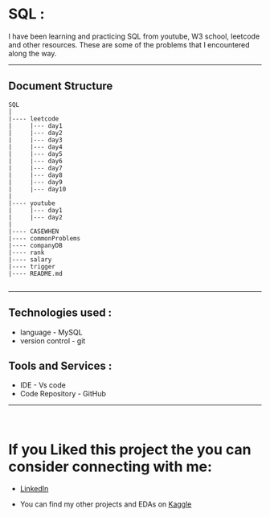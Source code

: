 # SQL : 

I have been learning and practicing SQL from youtube, W3 school, leetcode and other resources. These are some of the problems that I encountered along the way.

------------------------------- 

## Document Structure 

```
SQL
│ 
|---- leetcode 
|     |--- day1
|     |--- day2
|     |--- day3
|     |--- day4
|     |--- day5
|     |--- day6
|     |--- day7
|     |--- day8
|     |--- day9
|     |--- day10
|
|---- youtube 
|     |--- day1
|     |--- day2
|
|---- CASEWHEN
|---- commonProblems  
|---- companyDB
|---- rank
|---- salary
|---- trigger
|---- README.md


```
---------------------
<!-- <p align="left">
    <img src="https://img.shields.io/badge/python%20-%2314354C.svg?&style=for-the-badge&logo=python&logoColor=white"/>
    <img src="https://img.shields.io/badge/pandas-%23150458.svg?style=for-the-badge&logo=pandas&logoColor=white">
    <img src="https://img.shields.io/badge/numpy-%23F7931E.svg?style=for-the-badge&logo=numpy&logoColor=white">
    <img src="https://img.shields.io/badge/vscode-%23190458.svg?style=for-the-badge&logo=visualstudio&logoColor=white">
</p> -->

## Technologies used : 

* language - MySQL 
* version control - git 

## Tools and Services : 
* IDE - Vs code 
* Code Repository - GitHub

-----------------------
<br>

# If you Liked this project the you can consider connecting with me:
* [LinkedIn](https://www.linkedin.com/in/soumyadip-ghorai/) 

* You can find my other projects and EDAs on [Kaggle](https://www.kaggle.com/soumyadipghorai)
